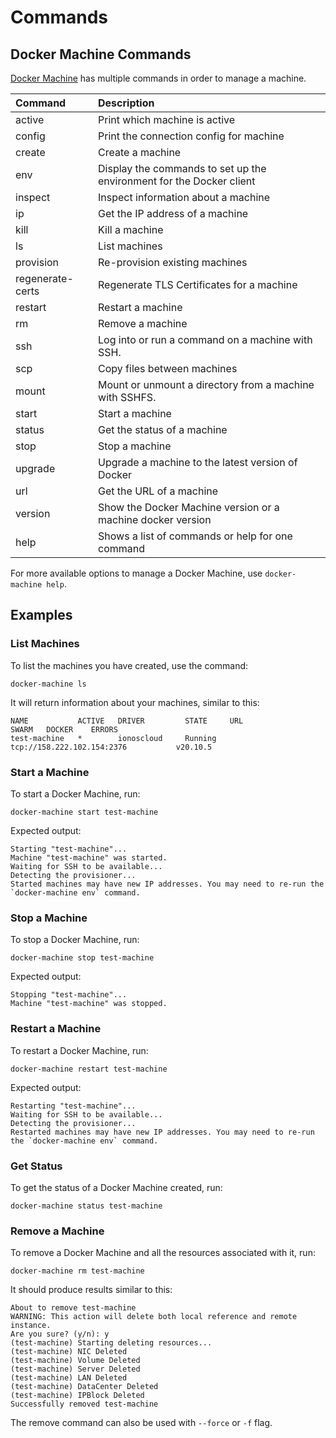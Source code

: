 # Commands

## Docker Machine Commands

[Docker Machine](https://github.com/docker/machine) has multiple commands in order to manage a machine. 

| Command | Description |
| :--- | :--- |
| active		| Print which machine is active |
| config		| Print the connection config for machine |
| create		| Create a machine |
| env			| Display the commands to set up the environment for the Docker client |
| inspect		| Inspect information about a machine |
| ip			| Get the IP address of a machine |
| kill			| Kill a machine |
| ls			| List machines |
| provision		| Re-provision existing machines |
| regenerate-certs	| Regenerate TLS Certificates for a machine |
| restart		| Restart a machine |
| rm			| Remove a machine |
| ssh			| Log into or run a command on a machine with SSH. |
| scp			| Copy files between machines |
| mount		    | Mount or unmount a directory from a machine with SSHFS. |
| start		    | Start a machine |
| status		| Get the status of a machine |
| stop			| Stop a machine |
| upgrade		| Upgrade a machine to the latest version of Docker |
| url			| Get the URL of a machine |
| version		| Show the Docker Machine version or a machine docker version |
| help			| Shows a list of commands or help for one command |

For more available options to manage a Docker Machine, use `docker-machine help`.

## Examples

### List Machines

To list the machines you have created, use the command:

```text
docker-machine ls
```

It will return information about your machines, similar to this:

```text
NAME           ACTIVE   DRIVER         STATE     URL                         SWARM   DOCKER    ERRORS
test-machine   *        ionoscloud     Running   tcp://158.222.102.154:2376           v20.10.5
```

### Start a Machine

To start a Docker Machine, run: 

```text
docker-machine start test-machine
```

Expected output:

```text
Starting "test-machine"...
Machine "test-machine" was started.
Waiting for SSH to be available...
Detecting the provisioner...
Started machines may have new IP addresses. You may need to re-run the `docker-machine env` command.
```

### Stop a Machine

To stop a Docker Machine, run: 

```text
docker-machine stop test-machine
```

Expected output:

```text
Stopping "test-machine"...
Machine "test-machine" was stopped.
```

### Restart a Machine

To restart a Docker Machine, run: 

```text
docker-machine restart test-machine
```

Expected output:

```text
Restarting "test-machine"...
Waiting for SSH to be available...
Detecting the provisioner...
Restarted machines may have new IP addresses. You may need to re-run the `docker-machine env` command.
```

### Get Status

To get the status of a Docker Machine created, run: 

```text
docker-machine status test-machine
```

### Remove a Machine

To remove a Docker Machine and all the resources associated with it, run: 

```text
docker-machine rm test-machine
```

It should produce results similar to this:

```text
About to remove test-machine
WARNING: This action will delete both local reference and remote instance.
Are you sure? (y/n): y
(test-machine) Starting deleting resources...
(test-machine) NIC Deleted
(test-machine) Volume Deleted
(test-machine) Server Deleted
(test-machine) LAN Deleted
(test-machine) DataCenter Deleted
(test-machine) IPBlock Deleted
Successfully removed test-machine
```

The remove command can also be used with `--force` or `-f` flag. 

